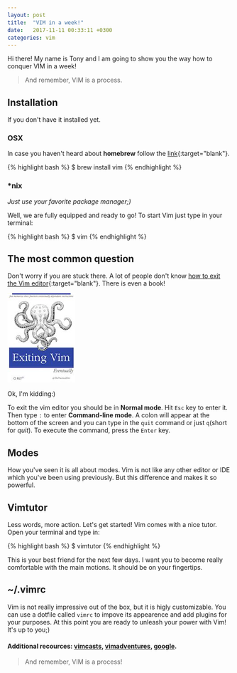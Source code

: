 ```yaml
---
layout: post
title:  "VIM in a week!"
date:   2017-11-11 00:33:11 +0300
categories: vim
---
```


Hi there! My name is Tony and I am going to show you the way how to conquer VIM in a week!

>And remember, VIM is a process.

## Installation

If you don't have it installed yet.

### OSX

In case you haven't heard about **homebrew** follow the [link][homebrew]{:target="blank"}.

{% highlight bash %}
  $ brew install vim
{% endhighlight %}

### \*nix

*Just use your favorite package manager;)*

Well, we are fully equipped and ready to go! To start Vim just type in your terminal:

{% highlight bash %}
  $ vim
{% endhighlight %}

## The most common question

Don't worry if you are stuck there. A lot of people don't know [how to exit the Vim editor][exit_vim]{:target="blank"}. There is even a book!

![exiting_vim](/assets/images/posts/vim/exit_vim.jpg)

Ok, I'm kidding:)

To exit the vim editor you should be in **Normal mode**. Hit `Esc` key to enter it. Then type `:` to enter **Command-line mode**. A colon will appear at the bottom of the screen and you can type in the `quit` command or just `q`(short for *quit*). To execute the command, press the `Enter` key.

## Modes

How you've seen it is all about modes. Vim is not like any other editor or IDE which you've been using previously. But this difference and makes it so powerful.

## Vimtutor

Less words, more action. Let's get started! Vim comes with a nice tutor. Open your terminal and type in:

{% highlight bash %}
  $ vimtutor
{% endhighlight %}

This is your best friend for the next few days. I want you to become really comfortable with the main motions. It should be on your fingertips.

## ~/.vimrc

Vim is not really impressive out of the box, but it is higly customizable. You can use a dotfile called `vimrc` to impove its appearence and add plugins for your purposes. At this point you are ready to unleash your power with Vim! It's up to you;)


#### Additional recources: [vimcasts][vimcasts], [vimadventures][vimadventures], [google][google].

>And remember, VIM is a process!

[homebrew]: https://brew.sh/
[exit_vim]: https://stackoverflow.blog/2017/05/23/stack-overflow-helping-one-million-developers-exit-vim/
[vimcasts]: http://vimcasts.org/
[vimadventures]: https://vim-adventures.com/
[google]: https://www.google.com/
